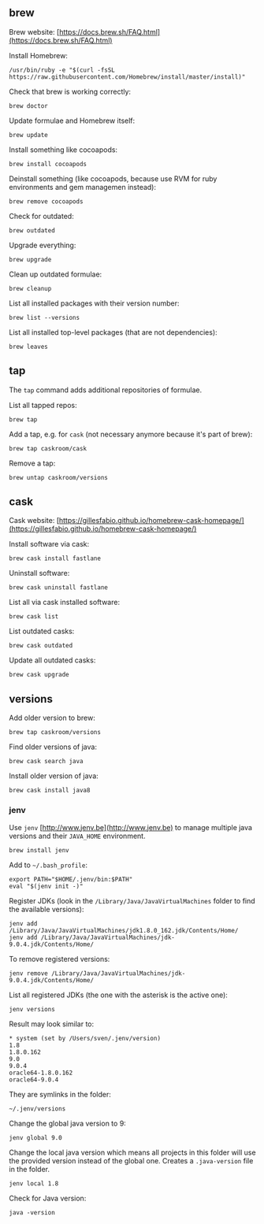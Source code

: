 ## brew

Brew website: [https://docs.brew.sh/FAQ.html](https://docs.brew.sh/FAQ.html)

Install Homebrew:

	/usr/bin/ruby -e "$(curl -fsSL https://raw.githubusercontent.com/Homebrew/install/master/install)"

Check that brew is working correctly:

	brew doctor

Update formulae and Homebrew itself:

	brew update

Install something like cocoapods:

	brew install cocoapods

Deinstall something (like cocoapods, because use RVM for ruby environments and gem managemen instead):

	brew remove cocoapods

Check for outdated:

	brew outdated

Upgrade everything:

	brew upgrade

Clean up outdated formulae:

	brew cleanup

List all installed packages with their version number:

	brew list --versions

List all installed top-level packages (that are not dependencies):

	brew leaves

## tap

The `tap` command adds additional repositories of formulae.

List all tapped repos:

	brew tap
	
Add a tap, e.g. for `cask` (not necessary anymore because it's part of brew):

	brew tap caskroom/cask

Remove a tap:

	brew untap caskroom/versions

## cask

Cask website: [https://gillesfabio.github.io/homebrew-cask-homepage/](https://gillesfabio.github.io/homebrew-cask-homepage/)

Install software via cask:

	brew cask install fastlane

Uninstall software:

	brew cask uninstall fastlane

List all via cask installed software:

	brew cask list

List outdated casks:

	brew cask outdated

Update all outdated casks:

	brew cask upgrade

## versions

Add older version to brew:

	brew tap caskroom/versions

Find older versions of java:

	brew cask search java
	
Install older version of java:

	brew cask install java8

### jenv

Use `jenv` [http://www.jenv.be](http://www.jenv.be) to manage multiple java versions and their `JAVA_HOME` environment.

	brew install jenv

Add to `~/.bash_profile`:

	export PATH="$HOME/.jenv/bin:$PATH"
	eval "$(jenv init -)"

Register JDKs (look in the `/Library/Java/JavaVirtualMachines` folder to find the available versions):

	jenv add /Library/Java/JavaVirtualMachines/jdk1.8.0_162.jdk/Contents/Home/
	jenv add /Library/Java/JavaVirtualMachines/jdk-9.0.4.jdk/Contents/Home/
	
To remove registered versions:

	jenv remove /Library/Java/JavaVirtualMachines/jdk-9.0.4.jdk/Contents/Home/

List all registered JDKs (the one with the asterisk is the active one):

	jenv versions

Result may look similar to:

	* system (set by /Users/sven/.jenv/version)
	1.8
	1.8.0.162
	9.0
	9.0.4
	oracle64-1.8.0.162
	oracle64-9.0.4

They are symlinks in the folder:

	~/.jenv/versions

Change the global java version to 9:

	jenv global 9.0

Change the local java version which means all projects in this folder will use the provided version instead of the global one. Creates a `.java-version` file in the folder.

	jenv local 1.8

Check for Java version:

	java -version

